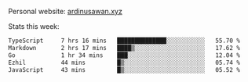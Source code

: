 Personal website: [ardinusawan.xyz](https://ardinusawan.xyz)

Stats this week:
<!--START_SECTION:waka-->

```txt
TypeScript     7 hrs 16 mins   ██████████████░░░░░░░░░░░   55.70 %
Markdown       2 hrs 17 mins   ████▒░░░░░░░░░░░░░░░░░░░░   17.62 %
Go             1 hr 34 mins    ███░░░░░░░░░░░░░░░░░░░░░░   12.04 %
Ezhil          44 mins         █▒░░░░░░░░░░░░░░░░░░░░░░░   05.74 %
JavaScript     43 mins         █▒░░░░░░░░░░░░░░░░░░░░░░░   05.52 %
```

<!--END_SECTION:waka-->
